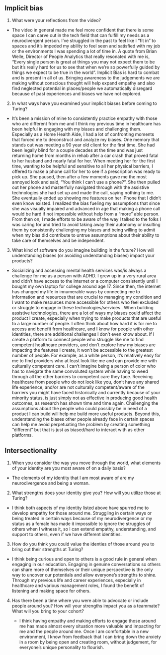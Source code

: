 ## Implicit bias

1. What were your reflections from the video?

  - The video in general made me feel more confident that there is some space I can carve out in the tech field that can fulfill my needs as a neurodivergent person. I’ve struggled in the past to feel like I “fit in” to spaces and it’s impeded my ability to feel seen and satisfied with my job or the environments I was spending a lot of time in. A quote from Brian Welle, Director of People Analytics that really resonated with me is, “Every single person is great at things you may not expect them to be but it’s really hard for us to see that when we’re so powerfully guided by things we expect to be true in the world”. Implicit Bias is hard to combat and is present in all of us. Bringing awareness to the judgements we are making without conscious thought will help expand empathy and also find neglected potential in places/people we automatically disregard because of past experiences and biases we have not explored.


2. In what ways have you examined your implicit biases before coming to Turing?

  - It’s been a mission of mine to consistently practice empathy with those who are different from me and I think my previous time in healthcare has been helpful in engaging with my biases and challenging them. Especially as a Home Health Aide, I had a lot of confronting moments that forced me to deconstruct and analyze my biases. One memory that stands out was meeting a 90 year old client for the first time. She had been legally blind for a couple decades at the time and was just returning home from months in rehab after a car crash that proved fatal to her husband and nearly fatal for her. When meeting her for the first time, wanting to be helpful and sensitive to all her physical barriers, I offered to make a phone call for her to see if a prescription was ready to pick up. She paused, then after a few moments gave me the most annoyed look and said, “You think I can’t use a phone?”. She then pulled out her phone and masterfully navigated through with the assistive technologies she had set up and made the call, saying nothing to me. She eventually ended up showing me features on her iPhone that I didn’t even know existed. I realized the bias fueling my assumptions that since she was visually impaired and advanced in age that making a phone call would be hard if not impossible without help from a “more” able person. From then on, I made efforts to be aware of the way I talked to the folks I was caring for and tried to avoid taking away their autonomy or insulting them by consistently challenging my biases and being willing to admit when my bias did contribute to untrue assumptions about their ability to take care of themselves and be independent.

3. What kind of software do you imagine building in the future? How will understanding biases (or avoiding understanding biases) impact your products?

  - Socializing and accessing mental health services was/is always a challenge for me as a person with ADHD. I grew up in a very rural area and didn’t have access to the internet or a computer consistently until I bought my own laptop for college around age 17. Since then, the internet has changed my life in innumerable ways by connecting me to information and resources that are crucial to managing my condition and I want to make resources more accessible for others who feel excluded or struggle to engage in these technologies/services . When building assistive technologies, there are a lot of ways my biases could affect the product I create, especially when trying to make products that are useful to a large number of people.
  I often think about how hard it is for me to access and benefit from healthcare, and I know for people with    other identities, there are additional challenges I don’t even know about. If I create a platform to connect people who struggle like me to find competent healthcare providers, and don’t explore how my biases are impacting the features I create, it won’t be accessible to the greatest number of people. For example, as a white person, it’s relatively easy for me to find providers who at least look like me and can provide me with culturally competent care. I can’t imagine being a person of color who has to navigate the same convoluted system while having to weed through all the other barriers to competent care they face.  Receiving healthcare from people who do not look like you, don’t have any shared life experience, and/or are not culturally competent/aware of the barriers you might have faced historically and currently because of your minority status, is just simply not as effective in producing good health outcomes, as research has shown time and time again. Challenging the assumptions about the people who could possibly be in need of a product I can build will help me build more useful products. Beyond this, understanding the biases other people already face in certain spaces can help me avoid perpetuating the problem by creating something “different” but that is just as biased/hard to interact with as other platforms.

## Intersectionality

1. When you consider the way you move through the world, what elements of your identity are you most aware of on a daily basis?

  - The elements of my identity that I am most aware of are my neurodivergence and being a woman.

2. What strengths does your identity give you? How will you utilize those at Turing?

  - I think both aspects of my identity listed above have spurred me to develop empathy for those around me. Struggling in certain ways or being treated in certain ways because of my neurodivergence or my status as a female has made it impossible to ignore the struggles of others when I witness it, so I can extend empathy, understanding, and support to others, even if we have different identities.

3. How do you think you could value the identies of those around you to bring out their strengths at Turing?

  - I think being curious and open to others is a good rule in general when engaging in our education. Engaging in genuine conversations so others can share more of themselves or their unique perspective is the only way to uncover our potentials and allow everyone’s strengths to shine. Through my previous life and career experiences, especially in healthcare and various management roles, I found the benefit of listening and making space for others.  

4. Has there been a time where you were able to advocate or include people around you?
  How will your strengths impact you as a teammate? What will you bring to your cohort?

    - I think having empathy and making efforts to engage those around me has made almost every situation more valuable and impacting for me and the people around me. Once I am comfortable in a new environment, I know from feedback that I can bring down the anxiety in a room by being open and creating room, without judgement, for everyone’s unique personality to flourish.  
